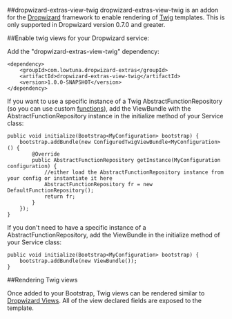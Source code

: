 ##dropwizard-extras-view-twig
dropwizard-extras-view-twig is an addon for the [Dropwizard](http://www.dropwizard.io/) framework to enable rendering of [Twig](http://jtwig.org/) templates. This is only supported in Dropwizard version 0.7.0 and greater.

##Enable twig views for your Dropwizard service:

Add the "dropwizard-extras-view-twig" dependency:

	<dependency>
		<groupId>com.lowtuna.dropwizard-extras</groupId>
    	<artifactId>dropwizard-extras-view-twig</artifactId>
    	<version>1.0.0-SNAPSHOT</version>
 	</dependency>

If you want to use a specific instance of a Twig AbstractFunctionRepository (so you can use custom [functions](http://jtwig.org/documentation/add-new-function/)), add the ViewBundle with the AbstractFunctionRepository instance in the initialize method of your Service class:

	public void initialize(Bootstrap<MyConfiguration> bootstrap) {
		bootstrap.addBundle(new ConfiguredTwigViewBundle<MyConfiguration>() {
            @Override
            public AbstractFunctionRepository getInstance(MyConfiguration configuration) {
                //either load the AbstractFunctionRepository instance from your config or instantiate it here
                AbstractFunctionRepository fr = new DefaultFunctionRepository();
                return fr;
            }
        });
	}
	
If you don't need to have a specific instance of a AbstractFunctionRepository, add the ViewBundle in the initialize method of your Service class:

	public void initialize(Bootstrap<MyConfiguration> bootstrap) {
		bootstrap.addBundle(new ViewBundle());
	}

##Rendering Twig views

Once added to your Bootstrap, Twig views can be rendered similar to [Dropwizard Views](http://www.dropwizard.io/manual/views/). All of the view declared fields are exposed to the template.


